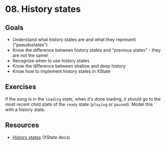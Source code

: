 # 08. History states

## Goals

- Understand what history states are and what they represent ("pseudostates")
- Know the difference between history states and "previous states" - they are not the same!
- Recognize when to use history states
- Know the difference between shallow and deep history
- Know how to implement history states in XState

## Exercises

If the song is in the `loading` state, when it's done loading, it should go to the most recent child state of the `ready` state (`playing` or `paused`). Model this with a history state.

## Resources

- [History states](https://xstate.js.org/docs/guides/history.html) (XState docs)

